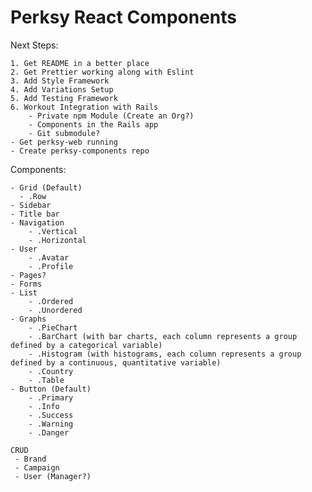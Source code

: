 # Perksy React Components

Next Steps:

	1. Get README in a better place
	2. Get Prettier working along with Eslint
	3. Add Style Framework
	4. Add Variations Setup
	5. Add Testing Framework
	6. Workout Integration with Rails
		- Private npm Module (Create an Org?)
		- Components in the Rails app
		- Git submodule?
	- Get perksy-web running
	- Create perksy-components repo

Components:

	- Grid (Default)
	  - .Row
	- Sidebar
	- Title bar
	- Navigation
		- .Vertical
		- .Horizontal
	- User 
		- .Avatar
		- .Profile
	- Pages?
	- Forms
	- List
		- .Ordered
		- .Unordered
	- Graphs
		- .PieChart
		- .BarChart (with bar charts, each column represents a group defined by a categorical variable)
		- .Histogram (with histograms, each column represents a group defined by a continuous, quantitative variable)
		- .Country
		- .Table
	- Button (Default)
		- .Primary
		- .Info
		- .Success
		- .Warning
		- .Danger

	CRUD
	 - Brand
	 - Campaign 
	 - User (Manager?)